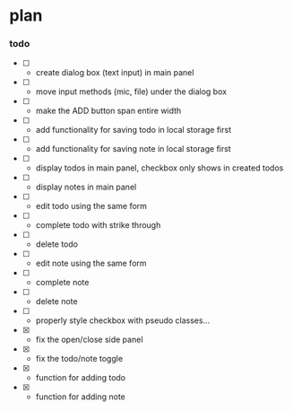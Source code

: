 # plan

### todo
- [ ] - create dialog box (text input) in main panel
- [ ] - move input methods (mic, file) under the dialog box
- [ ] - make the ADD button span entire width
- [ ] - add functionality for saving todo in local storage first
- [ ] - add functionality for saving note in local storage first
- [ ] - display todos in main panel, checkbox only shows in created todos
- [ ] - display notes in main panel
- [ ] - edit todo using the same form
- [ ] - complete todo with strike through
- [ ] - delete todo
- [ ] - edit note using the same form
- [ ] - complete note
- [ ] - delete note
- [ ] - properly style checkbox with pseudo classes...
- [X] - fix the open/close side panel
- [X] - fix the todo/note toggle
- [X] - function for adding todo
- [X] - function for adding note
